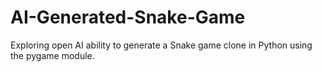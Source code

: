 # AI-Generated-Snake-Game
Exploring open AI ability to generate a Snake game clone in Python using the pygame module.
